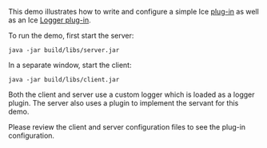 This demo illustrates how to write and configure a simple Ice [plug-in][1]
as well as an Ice [Logger plug-in][2].

To run the demo, first start the server:

```
java -jar build/libs/server.jar
```

In a separate window, start the client:

```
java -jar build/libs/client.jar
```

Both the client and server use a custom logger which is loaded as
a logger plugin. The server also uses a plugin to implement the
servant for this demo.

Please review the client and server configuration files to see the
plug-in configuration.

[1]: https://doc.zeroc.com/ice/3.7/communicator-and-other-core-local-features/plug-in-facility
[2]: https://doc.zeroc.com/ice/3.7/administration-and-diagnostics/logger-facility/logger-plug-ins
